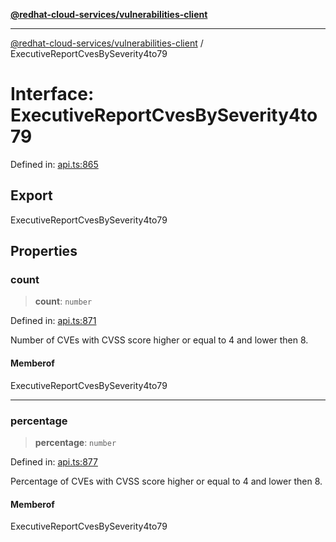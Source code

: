[**@redhat-cloud-services/vulnerabilities-client**](../README.md)

***

[@redhat-cloud-services/vulnerabilities-client](../globals.md) / ExecutiveReportCvesBySeverity4to79

# Interface: ExecutiveReportCvesBySeverity4to79

Defined in: [api.ts:865](https://github.com/charlesmulder/javascript-clients/blob/main/packages/vulnerabilities/api.ts#L865)

## Export

ExecutiveReportCvesBySeverity4to79

## Properties

### count

> **count**: `number`

Defined in: [api.ts:871](https://github.com/charlesmulder/javascript-clients/blob/main/packages/vulnerabilities/api.ts#L871)

Number of CVEs with CVSS score higher or equal to 4 and lower then 8.

#### Memberof

ExecutiveReportCvesBySeverity4to79

***

### percentage

> **percentage**: `number`

Defined in: [api.ts:877](https://github.com/charlesmulder/javascript-clients/blob/main/packages/vulnerabilities/api.ts#L877)

Percentage of CVEs with CVSS score higher or equal to 4 and lower then 8.

#### Memberof

ExecutiveReportCvesBySeverity4to79
